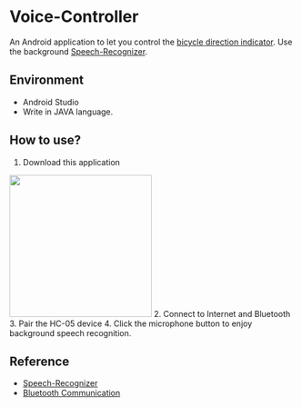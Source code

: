 # Voice-Controller
An Android application to let you control the [bicycle direction indicator](https://github.com/cyj407/Direction-Indicator).
Use the background [Speech-Recognizer](https://github.com/sachinvarma/Speech-Recognizer).

## Environment
* Android Studio
* Write in JAVA language.

## How to use?
1. Download this application
<img width="250" height="250" src="https://i.imgur.com/I37jsYj.png">
2. Connect to Internet and Bluetooth
3. Pair the HC-05 device
4. Click the microphone button to enjoy background speech recognition.

## Reference
* [Speech-Recognizer](https://github.com/sachinvarma/Speech-Recognizer)
* [Bluetooth Communication](https://home.gamer.com.tw/creationDetail.php?sn=3671289)

